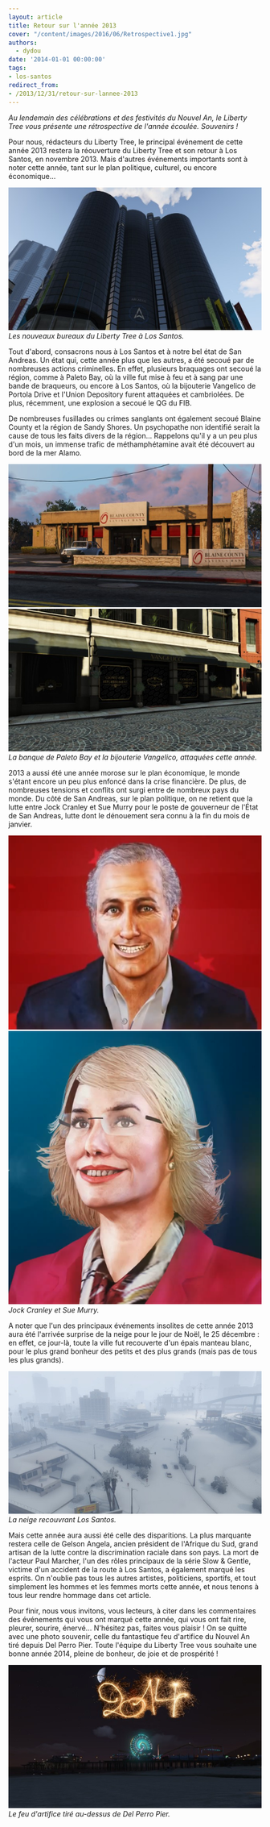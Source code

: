 ```yaml
---
layout: article
title: Retour sur l'année 2013
cover: "/content/images/2016/06/Retrospective1.jpg"
authors:
  - dydou
date: '2014-01-01 00:00:00'
tags:
- los-santos
redirect_from:
- /2013/12/31/retour-sur-lannee-2013
---
```


_Au lendemain des célébrations et des festivités du Nouvel An, le Liberty Tree vous présente une rétrospective de l'année écoulée. Souvenirs !_

Pour nous, rédacteurs du Liberty Tree, le principal événement de cette année 2013 restera la réouverture du Liberty Tree et son retour à Los Santos, en novembre 2013. Mais d'autres événements importants sont à noter cette année, tant sur le plan politique, culturel, ou encore économique...

![Les nouveaux bureaux du Liberty Tree à Los Santos.](/content/images/2016/06/Retrospective4.jpg)
_Les nouveaux bureaux du Liberty Tree à Los Santos._

Tout d'abord, consacrons nous à Los Santos et à notre bel état de San Andreas. Un état qui, cette année plus que les autres, a été secoué par de nombreuses actions criminelles. En effet, plusieurs braquages ont secoué la région, comme à Paleto Bay, où la ville fut mise à feu et à sang par une bande de braqueurs, ou encore à Los Santos, où la bijouterie Vangelico de Portola Drive et l'Union Depository furent attaquées et cambriolées. De plus, récemment, une explosion a secoué le QG du FIB.

De nombreuses fusillades ou crimes sanglants ont également secoué Blaine County et la région de Sandy Shores. Un psychopathe non identifié serait la cause de tous les faits divers de la région... Rappelons qu'il y a un peu plus d'un mois, un immense trafic de méthamphétamine avait été découvert au bord de la mer Alamo.

![](/content/images/2016/06/Retrospective3.jpg)
![La banque de Paleto Bay et la bijouterie Vangelico, attaquées cette année.](/content/images/2016/06/Retrospective2.jpg)
_La banque de Paleto Bay et la bijouterie Vangelico, attaquées cette année._

2013 a aussi été une année morose sur le plan économique, le monde s'étant encore un peu plus enfoncé dans la crise financière. De plus, de nombreuses tensions et conflits ont surgi entre de nombreux pays du monde. Du côté de San Andreas, sur le plan politique, on ne retient que la lutte entre Jock Cranley et Sue Murry pour le poste de gouverneur de l'État de San Andreas, lutte dont le dénouement sera connu à la fin du mois de janvier.

![](/content/images/2016/06/Cranley.png)
![Jock Cranley et Sue Murry.](/content/images/2016/06/Sue_Murry.png)
_Jock Cranley et Sue Murry._

A noter que l'un des principaux événements insolites de cette année 2013 aura été l'arrivée surprise de la neige pour le jour de Noël, le 25 décembre : en effet, ce jour-là, toute la ville fut recouverte d'un épais manteau blanc, pour le plus grand bonheur des petits et des plus grands (mais pas de tous les plus grands).

![La neige recouvrant Los Santos.](/content/images/2016/06/Neige2_0.jpg)
_La neige recouvrant Los Santos._

Mais cette année aura aussi été celle des disparitions. La plus marquante restera celle de Gelson Angela, ancien président de l'Afrique du Sud, grand artisan de la lutte contre la discrimination raciale dans son pays. La mort de l'acteur Paul Marcher, l'un des rôles principaux de la série Slow & Gentle, victime d'un accident de la route à Los Santos, a également marqué les esprits. On n'oublie pas tous les autres artistes, politiciens, sportifs, et tout simplement les hommes et les femmes morts cette année, et nous tenons à tous leur rendre hommage dans cet article.

Pour finir, nous vous invitons, vous lecteurs, à citer dans les commentaires des événements qui vous ont marqué cette année, qui vous ont fait rire, pleurer, sourire, énervé... N'hésitez pas, faites vous plaisir ! On se quitte avec une photo souvenir, celle du fantastique feu d'artifice du Nouvel An tiré depuis Del Perro Pier. Toute l'équipe du Liberty Tree vous souhaite une bonne année 2014, pleine de bonheur, de joie et de prospérité !

![Le feu d'artifice tiré au-dessus de Del Perro Pier.](/content/images/2016/06/Retrospective1_0.jpg)
_Le feu d'artifice tiré au-dessus de Del Perro Pier._